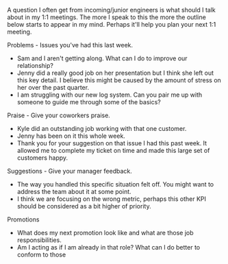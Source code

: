 A question I often get from incoming/junior engineers is what should I talk about in my 1:1 meetings. The more I speak to this the more the outline below starts to appear in my mind. Perhaps it'll help you plan your next 1:1 meeting.

Problems - Issues you've had this last week.
 - Sam and I aren't getting along. What can I do to improve our relationship?
 - Jenny did a really good job on her presentation but I think she left out this key detail. I believe this might be caused by the amount of stress on her over the past quarter.
 - I am struggling with our new log system. Can you pair me up with someone to guide me through some of the basics?

Praise - Give your coworkers praise.
 - Kyle did an outstanding job working with that one customer.
 - Jenny has been on it this whole week.
 - Thank you for your suggestion on that issue I had this past week. It allowed me to complete my ticket on time and made this large set of customers happy.


Suggestions - Give your manager feedback.
 - The way you handled this specific situation felt off. You might want to address the team about it at some point.
 - I think we are focusing on the wrong metric, perhaps this other KPI should be considered as a bit higher of priority.

Promotions
 - What does my next promotion look like and what are those job responsibilities.
 - Am I acting as if I am already in that role? What can I do better to conform to those 
